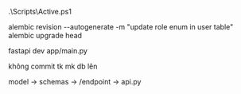 .\Scripts\Active.ps1    

alembic revision --autogenerate -m "update role enum in user table"
alembic upgrade head

fastapi dev app/main.py

không commit tk mk db lên

model -> schemas -> /endpoint -> api.py